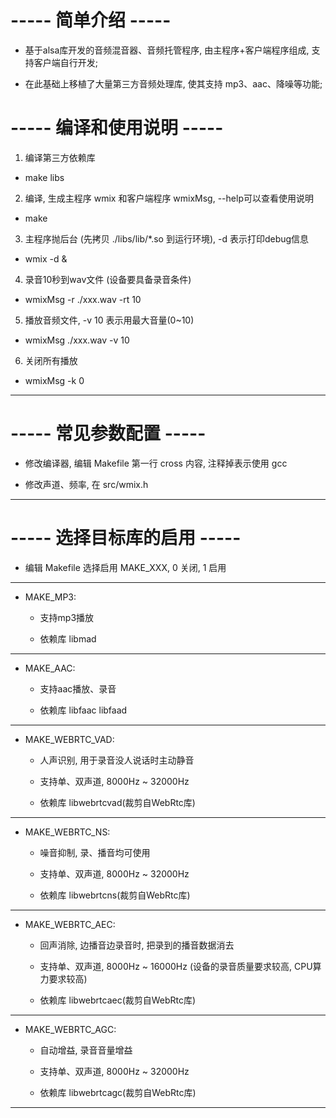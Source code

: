 # ----- 简单介绍 -----

* 基于alsa库开发的音频混音器、音频托管程序, 由主程序+客户端程序组成, 支持客户端自行开发;

* 在此基础上移植了大量第三方音频处理库, 使其支持 mp3、aac、降噪等功能;

# ----- 编译和使用说明 -----

1. 编译第三方依赖库

* make libs

2. 编译, 生成主程序 wmix 和客户端程序 wmixMsg, --help可以查看使用说明

* make

3. 主程序抛后台 (先拷贝 ./libs/lib/*.so 到运行环境), -d 表示打印debug信息

* wmix -d &

4. 录音10秒到wav文件 (设备要具备录音条件)

* wmixMsg -r ./xxx.wav -rt 10

5. 播放音频文件, -v 10 表示用最大音量(0~10)

* wmixMsg ./xxx.wav -v 10

6. 关闭所有播放

* wmixMsg -k 0

---

# ----- 常见参数配置 -----

* 修改编译器, 编辑 Makefile 第一行 cross 内容, 注释掉表示使用 gcc

* 修改声道、频率, 在 src/wmix.h

---

# ----- 选择目标库的启用 -----

* 编辑 Makefile 选择启用 MAKE_XXX, 0 关闭, 1 启用

---

* MAKE_MP3: 

  * 支持mp3播放

  * 依赖库 libmad

---

* MAKE_AAC: 

  * 支持aac播放、录音

  * 依赖库 libfaac libfaad

---

* MAKE_WEBRTC_VAD: 

  * 人声识别, 用于录音没人说话时主动静音

  * 支持单、双声道, 8000Hz ~ 32000Hz

  * 依赖库 libwebrtcvad(裁剪自WebRtc库)

---

* MAKE_WEBRTC_NS: 

  * 噪音抑制, 录、播音均可使用

  * 支持单、双声道, 8000Hz ~ 32000Hz

  * 依赖库 libwebrtcns(裁剪自WebRtc库)

---

* MAKE_WEBRTC_AEC:  

  * 回声消除, 边播音边录音时, 把录到的播音数据消去

  * 支持单、双声道, 8000Hz ~ 16000Hz (设备的录音质量要求较高, CPU算力要求较高)

  * 依赖库 libwebrtcaec(裁剪自WebRtc库)

---

* MAKE_WEBRTC_AGC: 

  * 自动增益, 录音音量增益

  * 支持单、双声道, 8000Hz ~ 32000Hz

  * 依赖库 libwebrtcagc(裁剪自WebRtc库)

---
